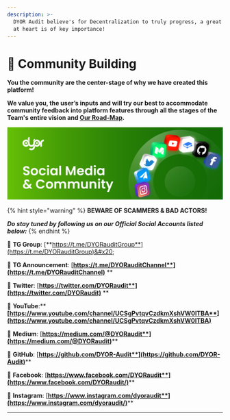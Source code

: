 ```yaml
---
description: >-
  DYOR Audit believe's for Decentralization to truly progress, a great community
  at heart is of key importance!
---
```


# 👥 Community Building

**You the community are the center-stage of why we have created this platform!**

**We value you, the user’s inputs and will try our best to accommodate community feedback into platform features through all the stages of the Team's entire vision and **[**Our Road-Map**](https://dyor-audit.gitbook.io/dyor-audit/our-road-map)**.**

![DYOR Audit - Social Media & Community Handles](<.gitbook/assets/DYOR Audit Community social media(1280x427)-85.png>)

{% hint style="warning" %}
**BEWARE OF SCAMMERS & BAD ACTORS!**

_**Do stay tuned by following us on our Official Social Accounts listed below:**_
{% endhint %}

📲 **TG Group**: [**https://t.me/DYORauditGroup**](https://t.me/DYORauditGroup)&#x20;

📲 **TG Announcement**: [**https://t.me/DYORauditChannel**](https://t.me/DYORauditChannel)** **

📲 **Twitter**: [**https://twitter.com/DYORaudit**](https://twitter.com/DYORaudit)** **

📲 **YouTube**:** **[**https://www.youtube.com/channel/UCSgPvtqvCzdkmXshVW0lTBA**](https://www.youtube.com/channel/UCSgPvtqvCzdkmXshVW0lTBA)****

📲 **Medium**: [**https://medium.com/@DYORaudit**](https://medium.com/@DYORaudit)****

📲 **GitHub**: [**https://github.com/DYOR-Audit**](https://github.com/DYOR-Audit)****

📲 **Facebook**: [**https://www.facebook.com/DYORaudit**](https://www.facebook.com/DYORaudit/)****

📲 **Instagram**: [**https://www.instagram.com/dyoraudit**](https://www.instagram.com/dyoraudit/)****

****

